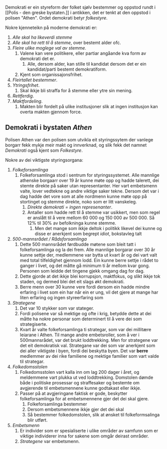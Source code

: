 Demokrati er ein styreform der folket sjølv bestemmer og oppstod rundt i [[Polis - den greske bystaten.]] i antikken, det er tenkt at den oppstod i polisen "Athen".  Ordet demokrati betyr *folkestyre*.

Nokre kjenneteikn på moderne demokrati er:
1. *Alle skal ha likeverdi stemme*
2. *Alle skal ha rett til å stemme*, over bestemt alder ofc.
3. *Fleire ulike moglege val av stemme.*
	1. Valene kan vere politikere, eller partiar angåande kva form av demokrati det er.
		1. Alle, dersom alder, kan stille til kandidat dersom det er ein kandidat/parti bestemt demokratiform.
	2. Kjent som organissajonsfrihet.
4. *Fleirtallet bestemmer*.
5. *Ytringsfrihet*. 
	1. Skal ikkje bli straffa for å stemme eller ytre sin mening.
6. *Rettferdig*.
7. *Maktfordeling*.
	1. Makten blir fordelt på ulike institusjoner slik at ingen institusjon kan overta makten gjennom force.


## Demokrati i  bystaten *Athen*


Polisen Athen var den polisen som utvikla eit styringssytem der vanlege borgarr fekk mykje meir makt og innverknad, og slik fekk det namnet *Demokrati* også kjent som *Folkestyre*.

Nokre av dei viktigste styringsorgana:
1. *Folkeforsamlinga*
	1. Folkeforsamlinga stod i sentrum for styringssystemet. Alle mannlige athenske borgaarr over 19 år kunne møte opp og hadde talerett, dei stemte direkte på saker utan representanter. Her vart embetsmenn valte, lover vedtekne og andre viktige saker tekne. Dersom det var i dag hadde det vore som at alle nordmenn kunne møte opp på stortinget og stemme direkte, noko som er litt vanskeleg.
		1. *Direkte demokrati = ingen represenanter*.
		2. Antaller som hadde rett til å stemme var usikkert, men som regel er anslått til å vere mellom 60 000 og 150 000 av 500 000. Så 12% til 30% av befolkninga kunne stemme.
			1. Men det mange som ikkje deltok i politikk likevel dei kunne og disse er anerkjent som begrept *idiot*, bokstavleg talt
2. *500-mannsrådet / Rådsforsamlinga*
	1. Dette 500 mannsrådet førdbudde møtene som bleit tatt i folkeforsamlinga og la dei frem. Alle mannlige borgarar over 30 år kunne settje der, medlemmene var bytta ut kvart år og dei vart valt med total tilfeldighet gjennom lodd. Ein kunne berre settje i rådet to ganger i livet, og det måtte gå  minimum ti år mellom kvar gong. Personen som leidde det tingene gjekk omgang dag for dag.
	2. Dette gjorde at det ikkje blei korrupsjon, maktfokus, og slikt ikkje tok staden, og dermed blei det eit slags økt demokrati.
	3. Berre menn over 30 kunne vere fordi dersom ein hadde mindre erfaring i livet som ein har når ein er ung, vil det gjere at mange har liten erfaring og ingen styreerfaring som 
3. *Strategene*
	1. Det var 10 stykker som var stateger.
	2. Fordi polisene var så mektige og ofte i krig, betydde dette at dei måtte ha nokre personar som determinert til å vere dei som strategiserte. 
	3. Kvart år valte folkeforsamlinga ti strategar, som var dei millitære leiarane i Athen. Til mange andre embetsroller, som å ver i 500mannsrådet, var det brukt loddtrekking. Men for strategene var det eit demokratisk val. Strategane var dei som var anerkjent som dei aller viktigste i byen, fordi dei beskytta byen. Det var **berre** medlemmer av dei rike familiene og mektige familier som vart valde til strategar.
5. *Folkedomsstolen*
	1. Folkedomsstolen vart kalla inn om lag 200 dager i året, og meldemmene vart plukka ut ved loddtrekking. Domstolen dømde både i politiske prosessar og straffesaker og bestemte om avgjerende til embetsmennene kunne godtakast eller ikkje.
	2. Passer på at avgjeringane faktisk er gode, beskytter folkeforsamlinga for at embetsmennene gjer det dei skal gjere.
		1. Folkeforsamlinga bestemmer
		2. Dersom embetsmennene ikkje gjer det dei skal
		3. Så bestemmer folkedomstolen, slik at ønsket til folkeformsalinga blir utført.
1. *Embetsmenn*
	1. Er individer som er spesialiserte i ulike områder av samfunn som er viktige individerer inna for sakene som omgår deirast områder. 
	2. *Strategene* var embetsmenn.